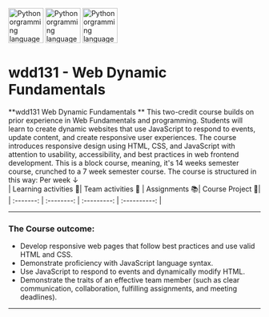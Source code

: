 <img src="images/css.webp" alt="Python orgramming language logo" width=70> <img src="images/html.webp" alt="Python orgramming language logo" width=70> <img src="images/javascript.webp" alt="Python orgramming language logo" width=70>

# wdd131 - Web Dynamic Fundamentals

**wdd131 Web Dynamic Fundamentals ** This two-credit course builds on prior experience in Web Fundamentals and programming. Students will learn to create dynamic websites that use JavaScript to respond to events, update content, and create responsive user experiences. The course introduces responsive design using HTML, CSS, and JavaScript with attention to usability, accessibility, and best practices in web frontend development. 
This is a block course, meaning, it's 14 weeks semester course, crunched to a 7 week semester course. The course is structured in this way: Per week ↓  
| Learning activities 🎯| Team activities 🤝 | Assignments 📚| Course Project 🧪|
| :-------: | :--------: | :---------: | :----------: |

---

### The Course outcome:

- Develop responsive web pages that follow best practices and use valid HTML and CSS.
- Demonstrate proficiency with JavaScript language syntax.
- Use JavaScript to respond to events and dynamically modify HTML.
- Demonstrate the traits of an effective team member (such as clear communication, collaboration, fulfilling assignments, and meeting deadlines).

---
